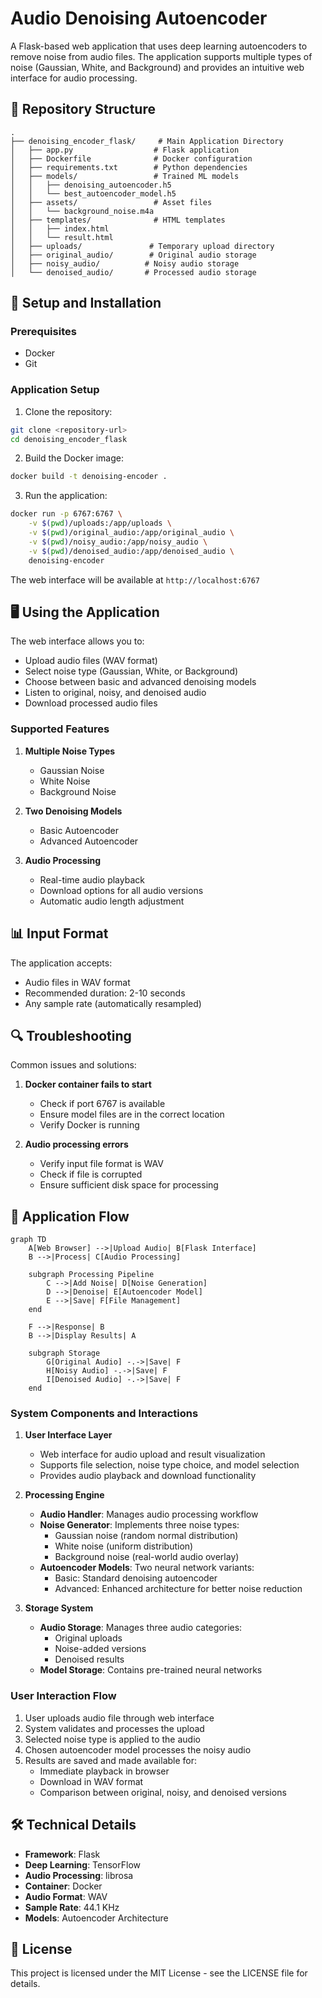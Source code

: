 # Audio Denoising Autoencoder

A Flask-based web application that uses deep learning autoencoders to remove noise from audio files. The application supports multiple types of noise (Gaussian, White, and Background) and provides an intuitive web interface for audio processing.

## 📁 Repository Structure

```
.
├── denoising_encoder_flask/     # Main Application Directory
│   ├── app.py                  # Flask application
│   ├── Dockerfile              # Docker configuration
│   ├── requirements.txt        # Python dependencies
│   ├── models/                 # Trained ML models
│   │   ├── denoising_autoencoder.h5
│   │   └── best_autoencoder_model.h5
│   ├── assets/                 # Asset files
│   │   └── background_noise.m4a
│   ├── templates/              # HTML templates
│   │   ├── index.html
│   │   └── result.html
│   ├── uploads/               # Temporary upload directory
│   ├── original_audio/        # Original audio storage
│   ├── noisy_audio/          # Noisy audio storage
│   └── denoised_audio/       # Processed audio storage
```

## 🚀 Setup and Installation

### Prerequisites

- Docker
- Git

### Application Setup

1. Clone the repository:
```bash
git clone <repository-url>
cd denoising_encoder_flask
```

2. Build the Docker image:
```bash
docker build -t denoising-encoder .
```

3. Run the application:
```bash
docker run -p 6767:6767 \
    -v $(pwd)/uploads:/app/uploads \
    -v $(pwd)/original_audio:/app/original_audio \
    -v $(pwd)/noisy_audio:/app/noisy_audio \
    -v $(pwd)/denoised_audio:/app/denoised_audio \
    denoising-encoder
```

The web interface will be available at `http://localhost:6767`

## 🖥️ Using the Application

The web interface allows you to:
- Upload audio files (WAV format)
- Select noise type (Gaussian, White, or Background)
- Choose between basic and advanced denoising models
- Listen to original, noisy, and denoised audio
- Download processed audio files

### Supported Features

1. **Multiple Noise Types**
   - Gaussian Noise
   - White Noise
   - Background Noise

2. **Two Denoising Models**
   - Basic Autoencoder
   - Advanced Autoencoder

3. **Audio Processing**
   - Real-time audio playback
   - Download options for all audio versions
   - Automatic audio length adjustment

## 📊 Input Format

The application accepts:
- Audio files in WAV format
- Recommended duration: 2-10 seconds
- Any sample rate (automatically resampled)

## 🔍 Troubleshooting

Common issues and solutions:

1. **Docker container fails to start**
   - Check if port 6767 is available
   - Ensure model files are in the correct location
   - Verify Docker is running

2. **Audio processing errors**
   - Verify input file format is WAV
   - Check if file is corrupted
   - Ensure sufficient disk space for processing

## 📜 Application Flow

```mermaid
graph TD
    A[Web Browser] -->|Upload Audio| B[Flask Interface]
    B -->|Process| C[Audio Processing]
    
    subgraph Processing Pipeline
        C -->|Add Noise| D[Noise Generation]
        D -->|Denoise| E[Autoencoder Model]
        E -->|Save| F[File Management]
    end
    
    F -->|Response| B
    B -->|Display Results| A

    subgraph Storage
        G[Original Audio] -.->|Save| F
        H[Noisy Audio] -.->|Save| F
        I[Denoised Audio] -.->|Save| F
    end
```

### System Components and Interactions

1. **User Interface Layer**
   - Web interface for audio upload and result visualization
   - Supports file selection, noise type choice, and model selection
   - Provides audio playback and download functionality

2. **Processing Engine**
   - **Audio Handler**: Manages audio processing workflow
   - **Noise Generator**: Implements three noise types:
     - Gaussian noise (random normal distribution)
     - White noise (uniform distribution)
     - Background noise (real-world audio overlay)
   - **Autoencoder Models**: Two neural network variants:
     - Basic: Standard denoising autoencoder
     - Advanced: Enhanced architecture for better noise reduction

3. **Storage System**
   - **Audio Storage**: Manages three audio categories:
     - Original uploads
     - Noise-added versions
     - Denoised results
   - **Model Storage**: Contains pre-trained neural networks

### User Interaction Flow

1. User uploads audio file through web interface
2. System validates and processes the upload
3. Selected noise type is applied to the audio
4. Chosen autoencoder model processes the noisy audio
5. Results are saved and made available for:
   - Immediate playback in browser
   - Download in WAV format
   - Comparison between original, noisy, and denoised versions

## 🛠️ Technical Details

- **Framework**: Flask
- **Deep Learning**: TensorFlow
- **Audio Processing**: librosa
- **Container**: Docker
- **Audio Format**: WAV
- **Sample Rate**: 44.1 KHz
- **Models**: Autoencoder Architecture

## 📝 License

This project is licensed under the MIT License - see the LICENSE file for details.
